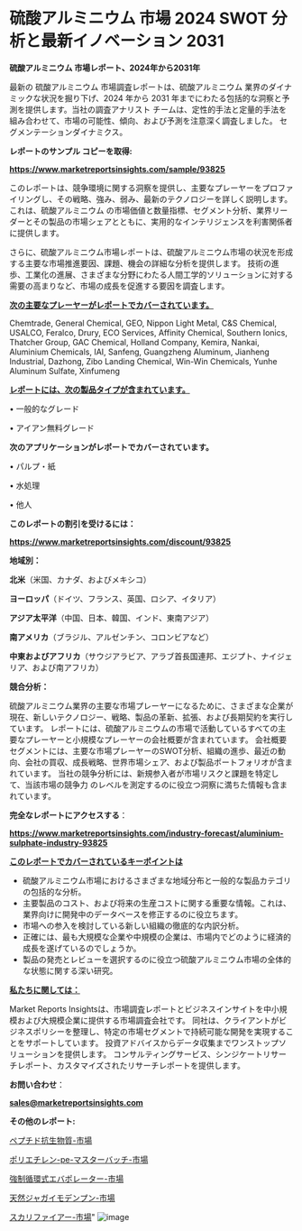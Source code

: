 # 硫酸アルミニウム 市場 2024 SWOT 分析と最新イノベーション 2031

<strong>硫酸アルミニウム 市場レポート、2024年から2031年</strong>

最新の 硫酸アルミニウム 市場調査レポートは、硫酸アルミニウム 業界のダイナミックな状況を掘り下げ、2024 年から 2031 年までにわたる包括的な洞察と予測を提供します。当社の調査アナリスト チームは、定性的手法と定量的手法を組み合わせて、市場の可能性、傾向、および予測を注意深く調査しました。 セグメンテーションダイナミクス。



<strong>レポートのサンプル コピーを取得:</strong> <a href=https://www.marketreportsinsights.com/sample/93825>

<strong><u>https://www.marketreportsinsights.com/sample/93825</u></strong></a>

このレポートは、競争環境に関する洞察を提供し、主要なプレーヤーをプロファイリングし、その戦略、強み、弱み、最新のテクノロジーを詳しく説明します。 これは、硫酸アルミニウム の市場価値と数量指標、セグメント分析、業界リーダーとその製品の市場シェアとともに、実用的なインテリジェンスを利害関係者に提供します。

さらに、硫酸アルミニウム市場レポートは、硫酸アルミニウム市場の状況を形成する主要な市場推進要因、課題、機会の詳細な分析を提供します。 技術の進歩、工業化の進展、さまざまな分野にわたる人間工学的ソリューションに対する需要の高まりなど、市場の成長を促進する要因を調査します。



<strong><u>次の主要なプレーヤーがレポートでカバーされています。</u></strong>

Chemtrade, General Chemical, GEO, Nippon Light Metal, C&S Chemical, USALCO, Feralco, Drury, ECO Services, Affinity Chemical, Southern Ionics, Thatcher Group, GAC Chemical, Holland Company, Kemira, Nankai, Aluminium Chemicals, IAI, Sanfeng, Guangzheng Aluminum, Jianheng Industrial, Dazhong, Zibo Landing Chemical, Win-Win Chemicals, Yunhe Aluminum Sulfate, Xinfumeng



<strong><u><b>レポートには、次の製品タイプが含まれています。</b></u></strong>

• 一般的なグレード

• アイアン無料グレード



<strong><b>次のアプリケーションがレポートでカバーされています。</b></strong>

• パルプ・紙

• 水処理

• 他人



<strong><b>このレポートの割引を受けるには：</b></strong><a href=https://www.marketreportsinsights.com/discount/93825>

<strong><u>https://www.marketreportsinsights.com/discount/93825</u></strong></a>



<strong>地域別：</strong>



<strong>北米</strong>（米国、カナダ、およびメキシコ）



<strong>ヨーロッパ</strong>（ドイツ、フランス、英国、ロシア、イタリア）



<strong>アジア太平洋</strong>（中国、日本、韓国、インド、東南アジア）



<strong>南アメリカ</strong>（ブラジル、アルゼンチン、コロンビアなど）



<strong>中東およびアフリカ</strong>（サウジアラビア、アラブ首長国連邦、エジプト、ナイジェリア、および南アフリカ）



<strong>競合分析：</strong>

硫酸アルミニウム業界の主要な市場プレーヤーになるために、さまざまな企業が現在、新しいテクノロジー、戦略、製品の革新、拡張、および長期契約を実行しています。 レポートには、硫酸アルミニウムの市場で活動しているすべての主要なプレーヤーと小規模なプレーヤーの会社概要が含まれています。 会社概要セグメントには、主要な市場プレーヤーのSWOT分析、組織の進歩、最近の動向、会社の買収、成長戦略、世界市場シェア、および製品ポートフォリオが含まれています。 当社の競争分析には、新規参入者が市場リスクと課題を特定して、当該市場の競争力 のレベルを測定するのに役立つ洞察に満ちた情報も含まれています。



<strong>完全なレポートにアクセスする</strong>：

<a href=https://www.marketreportsinsights.com/industry-forecast/aluminium-sulphate-industry-93825>

<strong><u>https://www.marketreportsinsights.com/industry-forecast/aluminium-sulphate-industry-93825</u></strong></a>



<strong><u><b>このレポートでカバーされているキーポイントは</b></u></strong>
<ul>
  <li>硫酸アルミニウム市場におけるさまざまな地域分布と一般的な製品カテゴリの包括的な分析。</li>
  <li>主要製品のコスト、および将来の生産コストに関する重要な情報。これは、業界向けに開発中のデータベースを修正するのに役立ちます。</li>
  <li>市場への参入を検討している新しい組織の徹底的な内訳分析。</li>
  <li>正確には、最も大規模な企業や中規模の企業は、市場内でどのように経済的成長を遂げているのでしょうか。</li>
  <li>製品の発売とレビューを選択するのに役立つ硫酸アルミニウム市場の全体的な状態に関する深い研究。</li>
</ul>


<strong><u><b>私たちに関しては：</b></u></strong>

Market Reports Insightsは、市場調査レポートとビジネスインサイトを中小規模および大規模企業に提供する市場調査会社です。 同社は、クライアントがビジネスポリシーを整理し、特定の市場セグメントで持続可能な開発を実現することをサポートしています。 投資アドバイスからデータ収集までワンストップソリューションを提供します。 コンサルティングサービス、シンジケートリサーチレポート、カスタマイズされたリサーチレポートを提供します。



<strong><b>お問い合わせ</b></strong>：

<a href=mailto:sales@marketreportsinsights.com>

<strong><u>sales@marketreportsinsights.com</u></strong></a>



<strong>その他のレポート:</strong>

<a href=https://www.linkedin.com/pulse/ペプチド抗生物質-市場-2023-新興市場-将来の動向と市場需要-2030-vmupf/>ペプチド抗生物質-市場</a>

<a href=https://www.linkedin.com/pulse/ポリエチレン-pe-マスターバッチ-市場-2023-競争分析と事業成長-2030-aj5df/>ポリエチレン-pe-マスターバッチ-市場</a>

<a href=https://www.linkedin.com/pulse/強制循環式エバポレーター-市場-2023-年のダイナミクスとビジネストレンド-4kncf/>強制循環式エバポレーター-市場</a>

<a href=https://www.linkedin.com/pulse/天然ジャガイモデンプン-市場-2023-総利益と主要ベンダー-2030-pr-news-hub-bslsf/>天然ジャガイモデンプン-市場</a>

<a href=https://www.linkedin.com/pulse/スカリファイアー-市場-2023-新興市場-将来の動向と市場需要-2030-pr-news-hub-mk6sf/>スカリファイアー-市場</a>"
![image](https://github.com/gayatriri2/Market-Trends/assets/166717496/d4b44d12-532d-46c1-9eff-d96b453f061d)
